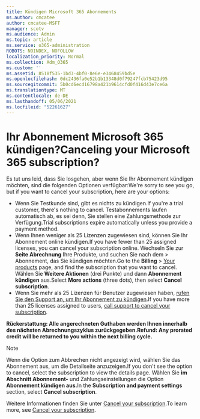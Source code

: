 ```yaml
---
title: Kündigen Microsoft 365 Abonnements
ms.author: cmcatee
author: cmcatee-MSFT
manager: scotv
ms.audience: Admin
ms.topic: article
ms.service: o365-administration
ROBOTS: NOINDEX, NOFOLLOW
localization_priority: Normal
ms.collection: Adm_O365
ms.custom: ''
ms.assetid: 8518f535-1bd3-4bf0-8e6e-e3468459bd5e
ms.openlocfilehash: 0dc2436fa0e52b1b13348d0f79247fcb75423d95
ms.sourcegitcommit: 5b0cd6ecd16798a421b9614cfd0f416d43e7ce6a
ms.translationtype: MT
ms.contentlocale: de-DE
ms.lasthandoff: 05/06/2021
ms.locfileid: "52261627"
---
```

# <a name="canceling-your-microsoft-365-subscription"></a><span data-ttu-id="0929b-102">Ihr Abonnement Microsoft 365 kündigen?</span><span class="sxs-lookup"><span data-stu-id="0929b-102">Canceling your Microsoft 365 subscription?</span></span>

<span data-ttu-id="0929b-103">Es tut uns leid, dass Sie losgehen, aber wenn Sie Ihr Abonnement kündigen möchten, sind die folgenden Optionen verfügbar:</span><span class="sxs-lookup"><span data-stu-id="0929b-103">We're sorry to see you go, but if you want to cancel your subscription, here are your options:</span></span>
  
- <span data-ttu-id="0929b-104">Wenn Sie Testkunde sind, gibt es nichts zu kündigen.</span><span class="sxs-lookup"><span data-stu-id="0929b-104">If you're a trial customer, there's nothing to cancel.</span></span> <span data-ttu-id="0929b-105">Testabonnements laufen automatisch ab, es sei denn, Sie stellen eine Zahlungsmethode zur Verfügung.</span><span class="sxs-lookup"><span data-stu-id="0929b-105">Trial subscriptions expire automatically unless you provide a payment method.</span></span>
- <span data-ttu-id="0929b-106">Wenn Ihnen weniger als 25 Lizenzen zugewiesen sind, können Sie Ihr Abonnement online kündigen.</span><span class="sxs-lookup"><span data-stu-id="0929b-106">If you have fewer than 25 assigned licenses, you can cancel your subscription online.</span></span> <span data-ttu-id="0929b-107">Wechseln Sie zur **Seite Abrechnung** Ihre Produkte, und suchen Sie nach dem \> [](https://go.microsoft.com/fwlink/p/?linkid=842054) Abonnement, das Sie kündigen möchten.</span><span class="sxs-lookup"><span data-stu-id="0929b-107">Go to the **Billing** \> [Your products](https://go.microsoft.com/fwlink/p/?linkid=842054) page, and find the subscription that you want to cancel.</span></span> <span data-ttu-id="0929b-108">Wählen Sie **Weitere Aktionen** (drei Punkte) und dann **Abonnement kündigen** aus.</span><span class="sxs-lookup"><span data-stu-id="0929b-108">Select **More actions** (three dots), then select **Cancel subscription**.</span></span>
- <span data-ttu-id="0929b-109">Wenn Sie mehr als 25 Lizenzen für Benutzer zugewiesen haben, [rufen Sie den Support an, um Ihr Abonnement zu kündigen](/microsoft-365/admin/contact-support-for-business-products?view=o365-worldwide).</span><span class="sxs-lookup"><span data-stu-id="0929b-109">If you have more than 25 licenses assigned to users, [call support to cancel your subscription](/microsoft-365/admin/contact-support-for-business-products?view=o365-worldwide).</span></span>

<span data-ttu-id="0929b-110">**Rückerstattung: Alle angerechneten Guthaben werden Ihnen innerhalb des nächsten Abrechnungszyklus zurückgegeben.**</span><span class="sxs-lookup"><span data-stu-id="0929b-110">**Refund: Any prorated credit will be returned to you within the next billing cycle.**</span></span>

> [!NOTE]
> <span data-ttu-id="0929b-111">Wenn die Option zum Abbrechen nicht angezeigt wird, wählen Sie das Abonnement aus, um die Detailseite anzuzeigen.</span><span class="sxs-lookup"><span data-stu-id="0929b-111">If you don't see the option to cancel, select the subscription to view the details page.</span></span> <span data-ttu-id="0929b-112">Wählen Sie **im Abschnitt Abonnement-** und Zahlungseinstellungen die Option **Abonnement kündigen aus.**</span><span class="sxs-lookup"><span data-stu-id="0929b-112">In the **Subscription and payment settings** section, select **Cancel subscription**.</span></span>

<span data-ttu-id="0929b-113">Weitere Informationen finden Sie unter [Cancel your subscription](https://docs.microsoft.com/microsoft-365/commerce/subscriptions/cancel-your-subscription).</span><span class="sxs-lookup"><span data-stu-id="0929b-113">To learn more, see [Cancel your subscription](https://docs.microsoft.com/microsoft-365/commerce/subscriptions/cancel-your-subscription).</span></span>
